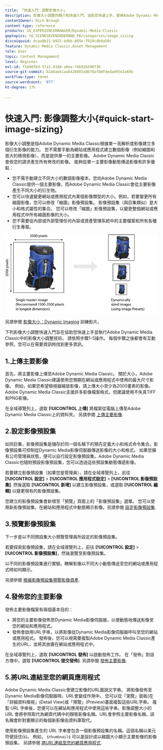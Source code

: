 ```yaml
---
title: 「快速入門：調整影像大小」
description: 影像大小調整的簡介和快速入門，協助您快速上手，使用Adobe Dynamic Media Classic中的影像大小調整技術。
contentOwner: Rick Brough
content-type: reference
products: SG_EXPERIENCEMANAGER/Dynamic-Media-Classic
geptopics: SG_SCENESEVENONDEMAND_PK/categories/image_sizing
discoiquuid: dcaa9b21-b925-4dbb-865e-7918cdbda50c
feature: Dynamic Media Classic,Asset Management
role: User
topic: Content Management
level: Beginner
exl-id: f1d46f03-57a1-43d8-a0ee-74b92b590736
source-git-commit: b2a6aeb1aab420803a8b7dafb0fdeda495e2a69b
workflow-type: tm+mt
source-wordcount: '877'
ht-degree: 17%

---
```


# 快速入門: 影像調整大小{#quick-start-image-sizing}

影像大小調整是指Adobe Dynamic Media Classic根據單一高解析度影像建立多個衍生影像的能力。 您不需要手動為網站或應用程式建立數個影像（例如縮圖和放大的檢視影像），而是提供單一的主要影像。 Adobe Dynamic Media Classic會依您的請求產生所有修改的影像。 能夠從單一主要影像動態傳送影像有許多優點：

* 您不需手動建立不同大小的數個影像複本。您向Adobe Dynamic Media Classic提供一個主要影像，而Adobe Dynamic Media Classic會從主要影像產生不同大小的衍生物。
* 您可以快速變更網站或應用程式內某個影像類型的大小。例如，若要變更所有縮圖影像，您可以修改「縮圖」影像預設集。 影像預設集（與巨集類似）是大小和格式屬性的集合。 您可以修改「縮圖」影像預設集，以變更整個網站或應用程式中所有縮圖影像的大小。
* 您不需要從內部或外部管理任何內容或資產管理系統中的主要檔案和所有各種衍生專案。

![您可以從相同的高解析度主要檔案中，以不同大小建立多個衍生影像。](/help/using/assets/is_derivative_sizes_popup.png)

另請參閱 [影像大小：Dynamic Imaging](https://s7d5.scene7.com/s7viewers/html5/VideoViewer.html?videoserverurl=https://s7d5.scene7.com/is/content/&amp;emailurl=https://s7d5.scene7.com/s7/emailFriend&amp;serverUrl=https://s7d5.scene7.com/is/image/&amp;config=Scene7SharedAssets/Universal_HTML5_Video&amp;contenturl=https://s7d5.scene7.com/skins/&amp;asset=S7tutorials/557_Image%20Sizing_converted%20renamed_Dynamic%20Imaging-AVS) 訓練影片。

下列影像大小調整快速入門旨在協助您快速上手並執行Adobe Dynamic Media Classic中的影像大小調整技術。 請依照步驟1-5操作。 每個步驟之後都會有互動參照，您可以在需要資訊時找到更多資訊。

## 1.上傳主要影像

首先，將主要影像上傳至Adobe Dynamic Media Classic。 關於大小，Adobe Dynamic Media Classic建議使用您預期在網站或應用程式中使用的最大尺寸影像。 例如，如果您希望檢視器縮放影像，請上傳大小至少為2000畫素的影像。 Adobe Dynamic Media Classic支援許多影像檔案格式，但建議使用不失真TIFF和PNG影像。

在全域導覽列上，選取 **[!UICONTROL 上傳]** 將檔案從電腦上傳至Adobe Dynamic Media Classic上的資料夾。 另請參閱 [上傳主要影像](uploading-master-images.md#uploading_master_images).

## 2.設定影像預設集

如同巨集，影像預設集是儲存於同一個名稱下的預先定義大小和格式命令集合。影像預設集可控制從Dynamic Media影像伺服器傳送影像的大小和格式。 如果您擁有公司管理員狀態，便可以自行設定影像預設集。Adobe Dynamic Media Classic也隨附預設影像預設集，您可以透過這些預設集動態傳遞影像。

若要建立影像預設集（如果您是管理員），請在全域導覽列上，前往 **[!UICONTROL 設定]** > **[!UICONTROL 應用程式設定]** > **[!UICONTROL 影像預設集]**. 然後選取 **[!UICONTROL 新增]** 以建立影像預設集，或選取 **[!UICONTROL 編輯]** 以變更現有的影像預設集。

您建立的影像預設集會新增至「預覽」頁面上的「影像預設集」選單。 您可以使用新影像預設集，在網站和應用程式中動態顯示影像。另請參閱 [設定影像預設集](setting-image-presets.md#setting_up_image_presets).

## 3.預覽影像預設集

下一步是以不同預設集大小預覽管理員所設定的影像預設集。

若要探索影像預設集，請在全域導覽列上，前往 **[!UICONTROL 設定]** > **[!UICONTROL 影像預設集]**，然後瀏覽至影像預設集。

以不同的影像預設集進行實驗。瞭解影像以不同大小動態傳送至您的網站或應用程式時如何顯示。

另請參閱 [根據影像預設集預覽影像資產](previewing-asset.md#previewing_an_image_asset_based_on_its_image_preset).

## 4.發佈您的主要影像

發佈主要影像檔案有兩個基本目的：

* 將您的主要影像發佈至Dynamic Media影像伺服器，以便動態地傳送影像至您的網站和應用程式。
* 發佈會啟用URL字串，以將影像從Dynamic Media影像伺服器呼叫至您的網站或應用程式。 發佈後，您可以視需要複製Adobe Dynamic Media Classic產生的URL，並將其放置在網站或應用程式中。

在全域導覽列上，選取 **[!UICONTROL 發佈]** 以啟動發佈工作。 在「發佈」對話方塊中，選取 **[!UICONTROL 提交發佈]**. 另請參閱 [發佈主要影像](publishing-master-images.md#publishing_master_images).

## 5.將URL連結至您的網頁應用程式

Adobe Dynamic Media Classic會建立影像的URL圖說文字串。 將影像發佈至Dynamic Media影像伺服器時，URL會變成作用中。 您可以從「瀏覽」面板(在「詳細資料檢視」(Detail View)或「預覽」(Preview)畫面複製這些URL字串。 複製 URL 字串後，您便可以在網站和應用程式中使用這些字串。影像調整大小的 URL 會將參照取代為網頁代碼中的靜態影像名稱。URL會參照主要影像名稱，該名稱會針對要顯示的每個新影像由資料庫取代。

使用影像預設集產生的 URL 字串會包含一個影像預設集的名稱。這個名稱以美元符號括住(`$`)。 例如， `$thumbnail$` 可以是設計成以縮圖大小顯示主要影像的影像預設集。 另請參閱 [將URL連結至您的網頁應用程式](linking-urls-web-application.md#linking_urls_to_your_web_application).
